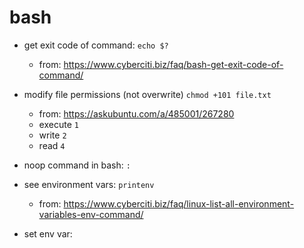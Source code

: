 # bash

- get exit code of command:   ```echo $?```
  - from: https://www.cyberciti.biz/faq/bash-get-exit-code-of-command/
- modify file permissions (not overwrite)  ```chmod +101 file.txt```
  - from: https://askubuntu.com/a/485001/267280
  - execute ```1```
  - write ```2```
  - read ```4```

- noop command in bash:  ```:```
- see environment vars:  ```printenv```
  - from: https://www.cyberciti.biz/faq/linux-list-all-environment-variables-env-command/
- set env var:  
